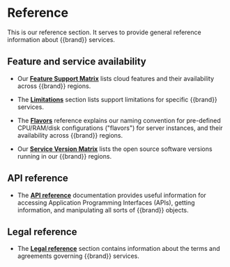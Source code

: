 # Reference

This is our reference section.
It serves to provide general reference information about {{brand}} services.

## Feature and service availability

* Our **[Feature Support Matrix](features/index.md)** lists cloud features and their availability across {{brand}} regions.

* The **[Limitations](limitations/index.md)** section lists support limitations for specific {{brand}} services.

* The **[Flavors](flavors/index.md)** reference explains our naming convention for pre-defined CPU/RAM/disk configurations ("flavors") for server instances, and their availability across {{brand}} regions.

* Our **[Service Version Matrix](versions/index.md)** lists the open source software versions running in our {{brand}} regions.

## API reference

* The **[API reference](api/index.md)** documentation provides useful information for accessing Application Programming Interfaces (APIs), getting information, and manipulating all sorts of {{brand}} objects.

## Legal reference

* The **[Legal reference](legal/index.md)** section contains information about the terms and agreements governing {{brand}} services.
